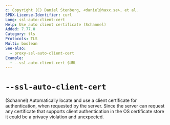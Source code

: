 ```yaml
---
c: Copyright (C) Daniel Stenberg, <daniel@haxx.se>, et al.
SPDX-License-Identifier: curl
Long: ssl-auto-client-cert
Help: Use auto client certificate (Schannel)
Added: 7.77.0
Category: tls
Protocols: TLS
Multi: boolean
See-also:
  - proxy-ssl-auto-client-cert
Example:
  - --ssl-auto-client-cert $URL
---
```


# `--ssl-auto-client-cert`

(Schannel) Automatically locate and use a client certificate for
authentication, when requested by the server. Since the server can request any
certificate that supports client authentication in the OS certificate store it
could be a privacy violation and unexpected.
